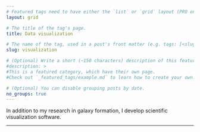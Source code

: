 ```yaml
---
# Featured tags need to have either the `list` or `grid` layout (PRO only).
layout: grid

# The title of the tag's page.
title: Data visualization

# The name of the tag, used in a post's front matter (e.g. tags: [<slug>]).
slug: visualization

# (Optional) Write a short (~150 characters) description of this featured tag.
#description: >
#This is a featured category, which have their own page.
#Check out `_featured_tags/example.md` to learn how to create your own.

# (Optional) You can disable grouping posts by date.
no_groups: true
---
```


In addition to my research in galaxy formation, I develop scientific visualization software. 

<hr>
